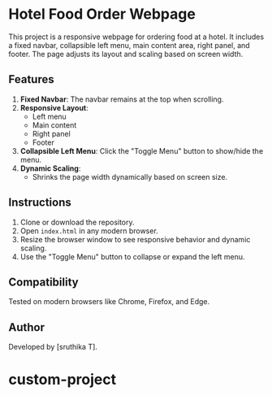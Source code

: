 # Hotel Food Order Webpage

This project is a responsive webpage for ordering food at a hotel. It includes a fixed navbar, collapsible left menu, main content area, right panel, and footer. The page adjusts its layout and scaling based on screen width.

## Features
1. **Fixed Navbar**: The navbar remains at the top when scrolling.
2. **Responsive Layout**:
   - Left menu
   - Main content
   - Right panel
   - Footer
3. **Collapsible Left Menu**: Click the "Toggle Menu" button to show/hide the menu.
4. **Dynamic Scaling**:
   - Shrinks the page width dynamically based on screen size.


## Instructions
1. Clone or download the repository.
2. Open `index.html` in any modern browser.
3. Resize the browser window to see responsive behavior and dynamic scaling.
4. Use the "Toggle Menu" button to collapse or expand the left menu.

## Compatibility
Tested on modern browsers like Chrome, Firefox, and Edge.

## Author
Developed by [sruthika T].
# custom-project
